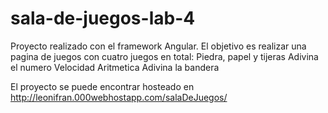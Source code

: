 # sala-de-juegos-lab-4
Proyecto realizado con el framework Angular.
El objetivo es realizar una pagina de juegos con cuatro juegos en total:
Piedra, papel y tijeras
Adivina el numero
Velocidad Aritmetica
Adivina la bandera

El proyecto se puede encontrar hosteado en http://leonifran.000webhostapp.com/salaDeJuegos/
